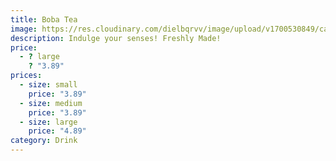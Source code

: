 ```yaml
---
title: Boba Tea
image: https://res.cloudinary.com/dielbqrvv/image/upload/v1700530849/cafe/carousel/carousel-1.jpg
description: Indulge your senses! Freshly Made!
price:
  - ? large
    ? "3.89"
prices:
  - size: small
    price: "3.89"
  - size: medium
    price: "3.89"
  - size: large
    price: "4.89"
category: Drink
---
```


